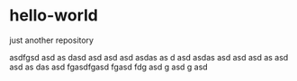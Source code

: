 # hello-world
just another repository





asdfgsd asd as dasd  asd asd asd asdas as d asd asdas  asd asd asd as
 asd asd
 as das asd
 fgasdfgasd 
 fgasd fdg
 asd g
 asd 
 g
 asd 
